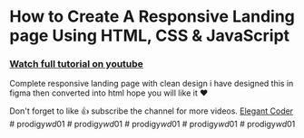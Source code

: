 # How to Create A Responsive Landing page Using HTML, CSS & JavaScript

### [Watch full tutorial on youtube](https://youtu.be/uEGwE-q5xVw)

Complete responsive landing page with clean design i have designed this in figma then converted into html hope you will like it ❤️

Don't forget to like 👍 subscribe the channel for more videos.
[Elegant Coder](https://www.youtube.com/channel/UCD82KIkpQ5dtQYFzxLejzGg)
#   p r o d i g y _ w d _ 0 1  
 #   p r o d i g y _ w d _ 0 1  
 #   p r o d i g y _ w d _ 0 1  
 #   p r o d i g y _ w d _ 0 1  
 #   p r o d i g y _ w d _ 0 1  
 